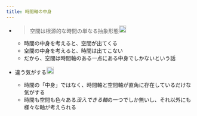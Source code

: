 ```yaml
---
title: 時間軸の中身
---
```


* 
   > 
   > 空間は根源的な時間の単なる抽象形態<img src='https://scrapbox.io/api/pages/blu3mo-public/「時間」を哲学する/icon' alt='「時間」を哲学する.icon' height="19.5"/>
  
  * 時間の中身を考えると、空間が出てくる
  * 空間の中身を考えると、時間は出てこない
  * だから、空間は時間軸のある一点にある中身でしかないという話
* 違う気がする<img src='https://scrapbox.io/api/pages/blu3mo-public/blu3mo/icon' alt='blu3mo.icon' height="19.5"/>

  * 時間の「中身」ではなく、時間軸と空間軸が直角に存在しているだけな気がする
  * 時間も空間も色々ある*没入できる軸*の一つでしか無いし、それ以外にも様々な軸が考えられる
